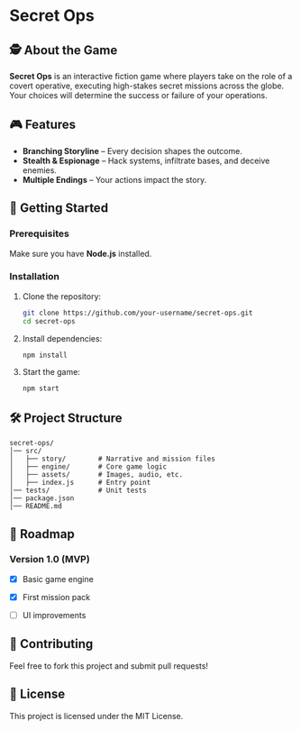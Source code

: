 # Secret Ops

## 🕵️ About the Game
**Secret Ops** is an interactive fiction game where players take on the role of a covert operative, executing high-stakes secret missions across the globe. Your choices will determine the success or failure of your operations.

## 🎮 Features
- **Branching Storyline** – Every decision shapes the outcome.
- **Stealth & Espionage** – Hack systems, infiltrate bases, and deceive enemies.
- **Multiple Endings** – Your actions impact the story.

## 🚀 Getting Started
### Prerequisites
Make sure you have **Node.js** installed.

### Installation
1. Clone the repository:
   ```sh
   git clone https://github.com/your-username/secret-ops.git
   cd secret-ops
   ```
2. Install dependencies:
   ```sh
   npm install
   ```
3. Start the game:
   ```sh
   npm start
   ```

## 🛠️ Project Structure
```
secret-ops/
│── src/
│   ├── story/        # Narrative and mission files
│   ├── engine/       # Core game logic
│   ├── assets/       # Images, audio, etc.
│   ├── index.js      # Entry point
│── tests/            # Unit tests
│── package.json
│── README.md
```

## 🎯 Roadmap
### Version 1.0 (MVP)
- [x] Basic game engine
- [x] First mission pack
- [ ] UI improvements


## 🤝 Contributing
Feel free to fork this project and submit pull requests!

## 📜 License
This project is licensed under the MIT License.

